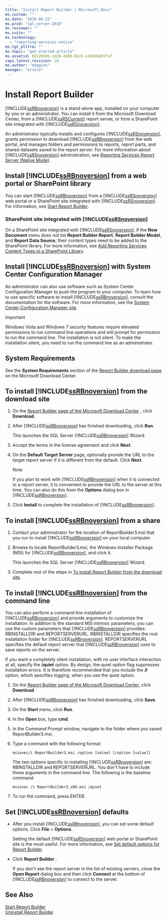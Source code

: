 ```yaml
---
title: "Install Report Builder | Microsoft Docs"
ms.custom: ""
ms.date: "2016-09-22"
ms.prod: "sql-server-2016"
ms.reviewer: ""
ms.suite: ""
ms.technology: 
  - "reporting-services-native"
ms.tgt_pltfrm: ""
ms.topic: "get-started-article"
ms.assetid: 6b2291bb-1d20-4d08-81cb-a16dd8e01faf
caps.latest.revision: 20
ms.author: "maggies"
manager: "erikre"
---
```

# Install Report Builder
  [!INCLUDE[ssRBnoversion](../../../a9notintoc/includes/ssrbnoversion-md.md)] is a stand-alone app, installed on your computer by you or an administrator. You can install it from the Microsoft Download Center, from a [!INCLUDE[ssRSCurrent](../../../a9notintoc/includes/ssrscurrent-md.md)] report server, or from a SharePoint site integrated with [!INCLUDE[ssRSnoversion](../../../a9notintoc/includes/ssrsnoversion-md.md)].  
  
 An administrator typically installs and configures [!INCLUDE[ssRSnoversion](../../../a9notintoc/includes/ssrsnoversion-md.md)], grants permission to download [!INCLUDE[ssRBnoversion](../../../a9notintoc/includes/ssrbnoversion-md.md)] from the web portal, and manages folders and permissions to reports, report parts, and shared datasets saved to the report server. For more information about [!INCLUDE[ssRSnoversion](../../../a9notintoc/includes/ssrsnoversion-md.md)] administration, see [Reporting Services Report Server &#40;Native Mode&#41;](../../../reporting-services/report-server/reporting-services-report-server-native-mode.md).  
  
## Install [!INCLUDE[ssRBnoversion](../../../a9notintoc/includes/ssrbnoversion-md.md)] from  a  web portal or SharePoint library 
  
 You can start [!INCLUDE[ssRBnoversion](../../../a9notintoc/includes/ssrbnoversion-md.md)] from a [!INCLUDE[ssRSnoversion](../../../a9notintoc/includes/ssrsnoversion-md.md)] web portal or a SharePoint site integrated with [!INCLUDE[ssRSnoversion](../../../a9notintoc/includes/ssrsnoversion-md.md)]. For information, see [Start Report Builder](../../../reporting-services/report-builder/start-report-builder.md).  
  
### SharePoint site integrated with [!INCLUDE[ssRSnoversion](../../../a9notintoc/includes/ssrsnoversion-md.md)]
  
 On a SharePoint site integrated with [!INCLUDE[ssRSnoversion](../../../a9notintoc/includes/ssrsnoversion-md.md)], if the **New Document** menu does not list **Report Builder Report**, **Report Builder Model**, and **Report Data Source**, their content types need to be added to the SharePoint library. For more information, see [Add Reporting Services Content Types to a SharePoint Library](../../../reporting-services/report-server/sharepoint/add-reporting-services-content-types-to-a-sharepoint-library.md).  
 
## Install [!INCLUDE[ssRBnoversion](../../../a9notintoc/includes/ssrbnoversion-md.md)] with System Center Configuration Manager 
  
 An administrator can also use software such as System Center Configuration Manager to push the program to your computer. To learn how to use specific software to install [!INCLUDE[ssRBnoversion](../../../a9notintoc/includes/ssrbnoversion-md.md)], consult the documentation for the software. For more information, see the [System Center Configuration Manager site](https://www.microsoft.com/en-us/cloud-platform/system-center-configuration-manager).  
  
> [!IMPORTANT]  
>  Windows Vista and Windows 7 security features require elevated permissions to run command line operations and will prompt for permission to run the command line. The installation is not silent. To make the installation silent, you need to run the command line as an administrator.  
  
## System Requirements
  
 See the **System Requirements** section of the [Report Builder download page](http://go.microsoft.com/fwlink/?LinkID=734968) on the Microsoft Download Center.
  
##  <a name="download"></a> To install [!INCLUDE[ssRBnoversion](../../../a9notintoc/includes/ssrbnoversion-md.md)] from the download site  
  
1.  On  the [Report Builder page of the Microsoft Download Center](http://go.microsoft.com/fwlink/?LinkID=734968) , click **Download**.  
  
2.  After [!INCLUDE[ssRBnoversion](../../../a9notintoc/includes/ssrbnoversion-md.md)] has finished downloading, click  **Run**.  
  
     This launches the SQL Server [!INCLUDE[ssRBnoversion](../../../a9notintoc/includes/ssrbnoversion-md.md)] Wizard.  
  
3.  Accept the terms in the license agreement and click **Next**.  
  
4.  On the **Default Target Server** page, optionally provide the URL to the target report server if it is different from the default. Click **Next**.  
  
    > [!NOTE]  
    >  If you plan to work with [!INCLUDE[ssRBnoversion](../../../a9notintoc/includes/ssrbnoversion-md.md)] when it is connected to a report server, it is convenient to provide the URL to the server at this time. You can also do this from the **Options** dialog box in [!INCLUDE[ssRBnoversion](../../../a9notintoc/includes/ssrbnoversion-md.md)].  
  
5.  Click **Install** to complete the installation of [!INCLUDE[ssRBnoversion](../../../a9notintoc/includes/ssrbnoversion-md.md)].  
  
## To install [!INCLUDE[ssRBnoversion](../../../a9notintoc/includes/ssrbnoversion-md.md)] from a share  
  
1.  Contact your administrator for the location of ReportBuilder3.msi that you run to install [!INCLUDE[ssRBnoversion](../../../a9notintoc/includes/ssrbnoversion-md.md)] on your local computer.  
  
2.  Browse to locate ReportBuilder3.msi, the Windows Installer Package (MSI) for [!INCLUDE[ssRBnoversion](../../../a9notintoc/includes/ssrbnoversion-md.md)], and click it.  
  
     This launches the SQL Server [!INCLUDE[ssRBnoversion](../../../a9notintoc/includes/ssrbnoversion-md.md)] Wizard.  
  
3.  Complete rest of the steps in [To install Report Builder from the download site](#download).  
  
## To install [!INCLUDE[ssRBnoversion](../../../a9notintoc/includes/ssrbnoversion-md.md)] from the command line 

 You can also perform a command line installation of [!INCLUDE[ssRBnoversion](../../../a9notintoc/includes/ssrbnoversion-md.md)] and provide arguments to customize the installation. In addition to the standard MSI intrinsic parameters, you can use the custom parameters that [!INCLUDE[ssRBnoversion](../../../a9notintoc/includes/ssrbnoversion-md.md)] provides: RBINSTALLDIR and REPORTSERVERURL. RBINSTALLDIR specifies the root installation folder for [!INCLUDE[ssRBnoversion](../../../a9notintoc/includes/ssrbnoversion-md.md)]. REPORTSERVERURL specifies the default report server that [!INCLUDE[ssRBnoversion](../../../a9notintoc/includes/ssrbnoversion-md.md)] uses to save reports on the server.  
  
 If you want a completely silent installation, with no user interface interaction at all, specify the **/quiet** option. By design, the quiet option flag suppresses installation errors. It is therefore recommended that you include the **/l** option, which specifies logging, when you use the quiet option.   
  
1.  On  the [Report Builder page of the Microsoft Download Center](http://go.microsoft.com/fwlink/?LinkID=734968), click **Download**.  
  
2.  After [!INCLUDE[ssRBnoversion](../../../a9notintoc/includes/ssrbnoversion-md.md)] has finished downloading, click  **Save**.  
  
3.  On the **Start** menu, click **Run**.  
  
4.  In the **Open** box, type **cmd.**  
  
5.  In the Command Prompt window, navigate to the folder where you saved ReportBuilder3.msi.  
  
6.  Type a command with the following format:  
  
     `msiexec/i ReportBuilder3.msi /option [value] [/option [value]]`  
  
     The two options specific to installing [!INCLUDE[ssRBnoversion](../../../a9notintoc/includes/ssrbnoversion-md.md)] are: RBINSTALLDIR and REPORTSERVERURL. You don't have to include these arguments in the command line. The following is the baseline command:  
  
     `msiexec /i ReportBuilder3_x86.msi /quiet`  
  
7.  To run the command, press ENTER.  
  
## Set [!INCLUDE[ssRBnoversion](../../../a9notintoc/includes/ssrbnoversion-md.md)] defaults  
  
-   After you install [!INCLUDE[ssRBnoversion](../../../a9notintoc/includes/ssrbnoversion-md.md)], you can set some default options. Click **File** > **Options**.  
  
     Setting the default [!INCLUDE[ssRSnoversion](../../../a9notintoc/includes/ssrsnoversion-md.md)] web portal or SharePoint site is the most useful. For more information, see [Set default options for Report Builder](../../../reporting-services/report-builder/set-default-options-for-report-builder.md).  
  
-   Click **Report Builder** .  
  
     If you don’t see the report server in the list of existing servers, close the **Open Report** dialog box and then click **Connect** at the bottom of [!INCLUDE[ssRBnoversion](../../../a9notintoc/includes/ssrbnoversion-md.md)] to connect to the server.  
  
## See Also  
 [Start Report Builder](../../../reporting-services/report-builder/start-report-builder.md)   
 [Uninstall Report Builder](../../../reporting-services/install/windows/uninstall-report-builder.md)  
  
  